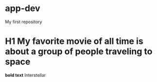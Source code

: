 # app-dev
My first repository
# H1 My favorite movie of all time is about a group of people traveling to space
**bold text** Interstellar

